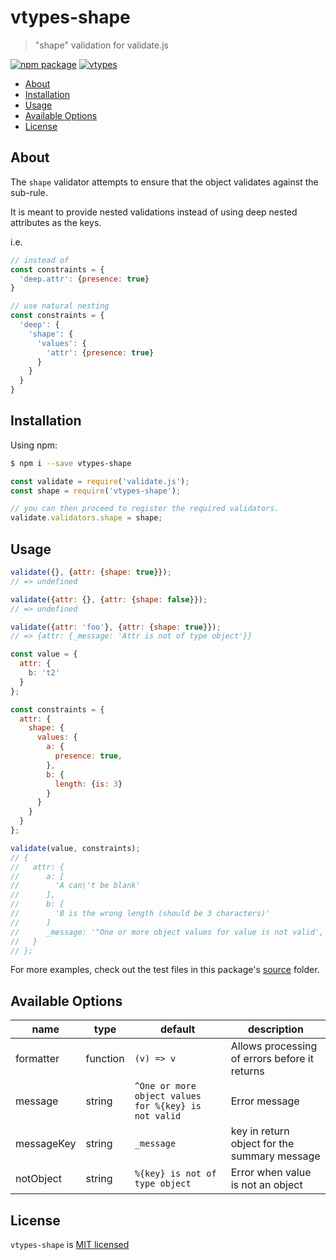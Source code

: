 # vtypes-shape

> "shape" validation for validate.js

[![npm package][npm-badge]][npm-link]
[![vtypes][vtypes-badge]][repository]

- [About](#about)
- [Installation](#installation)
- [Usage](#usage)
- [Available Options](#available-options)
- [License](#license)

## About

The `shape` validator attempts to ensure that the object
validates against the sub-rule.

It is meant to provide nested validations instead of
using deep nested attributes as the keys.

i.e.

```js
// instead of
const constraints = {
  'deep.attr': {presence: true}
}

// use natural nesting
const constraints = {
  'deep': {
    'shape': {
      'values': {
        'attr': {presence: true}
      }
    }
  }
}
```

## Installation

Using npm:

```sh
$ npm i --save vtypes-shape
```

```js
const validate = require('validate.js');
const shape = require('vtypes-shape');

// you can then proceed to register the required validators.
validate.validators.shape = shape;
```

## Usage

```js
validate({}, {attr: {shape: true}});
// => undefined

validate({attr: {}, {attr: {shape: false}});
// => undefined

validate({attr: 'foo'}, {attr: {shape: true}});
// => {attr: {_message: 'Attr is not of type object'}}
```

```js
const value = {
  attr: {
    b: 't2'
  }
};

const constraints = {
  attr: {
    shape: {
      values: {
        a: {
          presence: true,
        },
        b: {
          length: {is: 3}
        }
      }
    }
  }
};

validate(value, constraints);
// {
//   attr: {
//      a: [
//        'A can\'t be blank'
//      ],
//      b: [
//        'B is the wrong length (should be 3 characters)'
//      ]
//      _message: '^One or more object values for value is not valid',
//   }
// };

```

For more examples, check out the test files in this package's [source][src] folder.

## Available Options

| name       | type     | default                                              | description                                   |
| ---------- | -------- | ---------------------------------------------------- | --------------------------------------------- |
| formatter  | function | `(v) => v`                                           | Allows processing of errors before it returns |
| message    | string   | `^One or more object values for %{key} is not valid` | Error message                                 |
| messageKey | string   | `_message`                                           | key in return object for the summary message  |
| notObject  | string   | `%{key} is not of type object`                       | Error when value is not an object             |

## License

`vtypes-shape` is [MIT licensed][license]

[npm-badge]: https://img.shields.io/npm/v/vtypes-shape.svg?style=flat-square
[npm-link]: https://www.npmjs.com/package/vtypes-shape
[repository]: https://github.com/yeojz/vtypes
[vtypes-badge]: https://img.shields.io/badge/vtypes-repo-blue.svg?style=flat-square
[license]: https://github.com/yeojz/vtypes/blob/master/LICENSE
[src]: https://github.com/yeojz/vtypes/tree/master/packages/vtypes-shape/src
